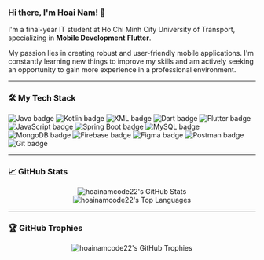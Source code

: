 ### Hi there, I'm Hoai Nam! 👋

I'm a final-year IT student at Ho Chi Minh City University of Transport, specializing in **Mobile Development** **Flutter**.

My passion lies in creating robust and user-friendly mobile applications. I'm constantly learning new things to improve my skills and am actively seeking an opportunity to gain more experience in a professional environment.

---

### 🛠️ My Tech Stack

<p>
  <img src="https://img.shields.io/badge/Java-007396?style=for-the-badge&logo=java&logoColor=white" alt="Java badge">
  <img src="https://img.shields.io/badge/Kotlin-7F52FF?style=for-the-badge&logo=kotlin&logoColor=white" alt="Kotlin badge">
  <img src="https://img.shields.io/badge/XML-000?style=for-the-badge&logo=XML&logoColor=white" alt="XML badge">
  <img src="https://img.shields.io/badge/Dart-0175C2?style=for-the-badge&logo=dart&logoColor=white" alt="Dart badge">
  <img src="https://img.shields.io/badge/Flutter-02569B?style=for-the-badge&logo=flutter&logoColor=white" alt="Flutter badge">
  <img src="https://img.shields.io/badge/JavaScript-F7DF1E?style=for-the-badge&logo=javascript&logoColor=black" alt="JavaScript badge">
  <img src="https://img.shields.io/badge/Spring_Boot-6DB33F?style=for-the-badge&logo=spring-boot&logoColor=white" alt="Spring Boot badge">
  <img src="https://img.shields.io/badge/MySQL-4479A1?style=for-the-badge&logo=mysql&logoColor=white" alt="MySQL badge">
  <img src="https://img.shields.io/badge/MongoDB-47A248?style=for-the-badge&logo=mongodb&logoColor=white" alt="MongoDB badge">
  <img src="https://img.shields.io/badge/Firebase-FFCA28?style=for-the-badge&logo=firebase&logoColor=white" alt="Firebase badge">
  <img src="https://img.shields.io/badge/Figma-F24E1E?style=for-the-badge&logo=figma&logoColor=white" alt="Figma badge">
  <img src="https://img.shields.io/badge/Postman-FF6C37?style=for-the-badge&logo=postman&logoColor=white" alt="Postman badge">
  <img src="https://img.shields.io/badge/Git-F05032?style=for-the-badge&logo=git&logoColor=white" alt="Git badge">
</p>

---

### 📈 GitHub Stats

<div align="center">
  <img src="https://github-readme-stats.vercel.app/api?username=hoainamcode22&show_icons=true&theme=radical" alt="hoainamcode22's GitHub Stats">
  <br>
  <img src="https://github-readme-stats.vercel.app/api/top-langs/?username=hoainamcode22&layout=compact&theme=radical" alt="hoainamcode22's Top Languages">
</div>

---

### 🏆 GitHub Trophies

<div align="center">
  <img src="https://github-profile-trophy.vercel.app/?username=hoainamcode22&theme=radical&no-frame=true" alt="hoainamcode22's GitHub Trophies">
</div>
